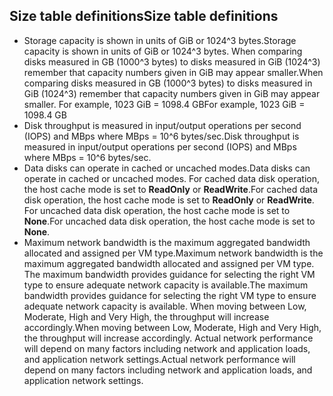 
## <a name="size-table-definitions"></a><span data-ttu-id="0e458-101">Size table definitions</span><span class="sxs-lookup"><span data-stu-id="0e458-101">Size table definitions</span></span>

* <span data-ttu-id="0e458-102">Storage capacity is shown in units of GiB or 1024^3 bytes.</span><span class="sxs-lookup"><span data-stu-id="0e458-102">Storage capacity is shown in units of GiB or 1024^3 bytes.</span></span> <span data-ttu-id="0e458-103">When comparing disks measured in GB (1000^3 bytes) to disks measured in GiB (1024^3) remember that capacity numbers given in GiB may appear smaller.</span><span class="sxs-lookup"><span data-stu-id="0e458-103">When comparing disks measured in GB (1000^3 bytes) to disks measured in GiB (1024^3) remember that capacity numbers given in GiB may appear smaller.</span></span> <span data-ttu-id="0e458-104">For example, 1023 GiB = 1098.4 GB</span><span class="sxs-lookup"><span data-stu-id="0e458-104">For example, 1023 GiB = 1098.4 GB</span></span>
* <span data-ttu-id="0e458-105">Disk throughput is measured in input/output operations per second (IOPS) and MBps where MBps = 10^6 bytes/sec.</span><span class="sxs-lookup"><span data-stu-id="0e458-105">Disk throughput is measured in input/output operations per second (IOPS) and MBps where MBps = 10^6 bytes/sec.</span></span>
* <span data-ttu-id="0e458-106">Data disks can operate in cached or uncached modes.</span><span class="sxs-lookup"><span data-stu-id="0e458-106">Data disks can operate in cached or uncached modes.</span></span>  <span data-ttu-id="0e458-107">For cached data disk operation, the host cache mode is set to **ReadOnly** or **ReadWrite**.</span><span class="sxs-lookup"><span data-stu-id="0e458-107">For cached data disk operation, the host cache mode is set to **ReadOnly** or **ReadWrite**.</span></span>  <span data-ttu-id="0e458-108">For uncached data disk operation, the host cache mode is set to **None**.</span><span class="sxs-lookup"><span data-stu-id="0e458-108">For uncached data disk operation, the host cache mode is set to **None**.</span></span>
* <span data-ttu-id="0e458-109">Maximum network bandwidth is the maximum aggregated bandwidth allocated and assigned per VM type.</span><span class="sxs-lookup"><span data-stu-id="0e458-109">Maximum network bandwidth is the maximum aggregated bandwidth allocated and assigned per VM type.</span></span> <span data-ttu-id="0e458-110">The maximum bandwidth provides guidance for selecting the right VM type to ensure adequate network capacity is available.</span><span class="sxs-lookup"><span data-stu-id="0e458-110">The maximum bandwidth provides guidance for selecting the right VM type to ensure adequate network capacity is available.</span></span> <span data-ttu-id="0e458-111">When moving between Low, Moderate, High and Very High, the throughput will increase accordingly.</span><span class="sxs-lookup"><span data-stu-id="0e458-111">When moving between Low, Moderate, High and Very High, the throughput will increase accordingly.</span></span> <span data-ttu-id="0e458-112">Actual network performance will depend on many factors including network and application loads, and application network settings.</span><span class="sxs-lookup"><span data-stu-id="0e458-112">Actual network performance will depend on many factors including network and application loads, and application network settings.</span></span>
